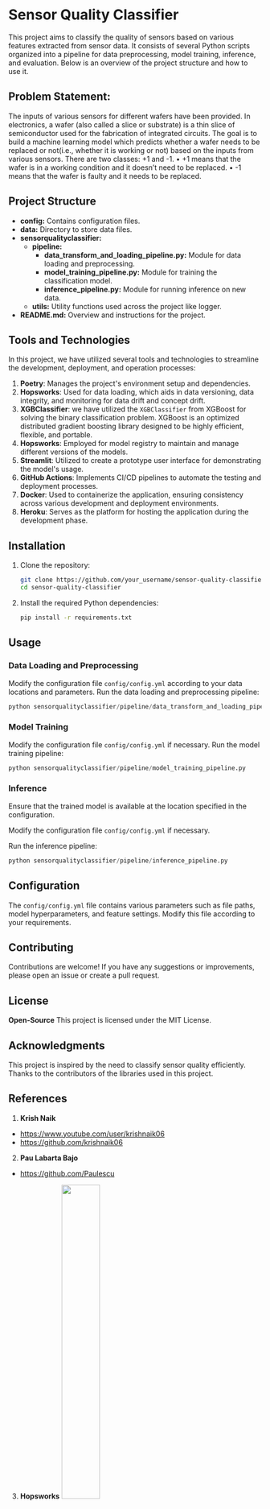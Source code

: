 # Sensor Quality Classifier

This project aims to classify the quality of sensors based on various features extracted from sensor data. It consists of several Python scripts organized into a pipeline for data preprocessing, model training, inference, and evaluation. Below is an overview of the project structure and how to use it.

## Problem Statement:  
The inputs of various sensors for different wafers have been provided. In electronics, a wafer (also called a slice or substrate) is a thin slice of semiconductor used for the fabrication of integrated circuits. The goal is to build a machine learning model which predicts whether a wafer needs to be replaced or not(i.e., whether it is working or not) based on the inputs from various sensors. There are two classes: +1 and -1. 
•	+1 means that the wafer is in a working condition and it doesn’t need to be replaced.
•	-1 means that the wafer is faulty and it needs to be replaced. 


## Project Structure

- **config:** Contains configuration files.
- **data:** Directory to store data files.
- **sensorqualityclassifier:**
  - **pipeline:**
    - **data_transform_and_loading_pipeline.py:** Module for data loading and preprocessing.
    - **model_training_pipeline.py:** Module for training the classification model.
    - **inference_pipeline.py:** Module for running inference on new data.
  - **utils:** Utility functions used across the project like logger.
- **README.md:** Overview and instructions for the project.

## Tools and Technologies

In this project, we have utilized several tools and technologies to streamline the development, deployment, and operation processes:

1. **Poetry**: Manages the project's environment setup and dependencies.
2. **Hopsworks**: Used for data loading, which aids in data versioning, data integrity, and monitoring for data drift and concept drift.
3. **XGBClassifier**: we have utilized the `XGBClassifier` from XGBoost for solving the binary classification problem. XGBoost is an optimized distributed gradient boosting library designed to be highly efficient, flexible, and portable.
4. **Hopsworks**: Employed for model registry to maintain and manage different versions of the models.
5. **Streamlit**: Utilized to create a prototype user interface for demonstrating the model's usage.
6. **GitHub Actions**: Implements CI/CD pipelines to automate the testing and deployment processes.
7. **Docker**: Used to containerize the application, ensuring consistency across various development and deployment environments.
8. **Heroku**: Serves as the platform for hosting the application during the development phase.

## Installation

1. Clone the repository:
   ```bash
   git clone https://github.com/your_username/sensor-quality-classifier.git
   cd sensor-quality-classifier
   ```

2. Install the required Python dependencies:
    ```bash 
    pip install -r requirements.txt
    ```


## Usage

### Data Loading and Preprocessing

Modify the configuration file `config/config.yml` according to your data locations and parameters.
Run the data loading and preprocessing pipeline:
```python
python sensorqualityclassifier/pipeline/data_transform_and_loading_pipeline.py
```
### Model Training

Modify the configuration file `config/config.yml` if necessary.
Run the model training pipeline:
```python
python sensorqualityclassifier/pipeline/model_training_pipeline.py
```

### Inference

Ensure that the trained model is available at the location specified in the configuration.

Modify the configuration file `config/config.yml` if necessary.

Run the inference pipeline:

```python
python sensorqualityclassifier/pipeline/inference_pipeline.py
```

## Configuration

The `config/config.yml` file contains various parameters such as file paths, model hyperparameters, and feature settings. Modify this file according to your requirements.

## Contributing

Contributions are welcome! If you have any suggestions or improvements, please open an issue or create a pull request.

## License
**Open-Source**
This project is licensed under the MIT License.

## Acknowledgments

This project is inspired by the need to classify sensor quality efficiently. Thanks to the contributors of the libraries used in this project.

## References
1. **Krish Naik**
- https://www.youtube.com/user/krishnaik06 
- https://github.com/krishnaik06

2. **Pau Labarta Bajo**
- https://github.com/Paulescu

3. **Hopsworks**  <img src="https://uploads-ssl.webflow.com/5f6353590bb01cacbcecfbac/6202a13e7cafec5553703f6b_logo.svg" width="40%" >

- https://docs.hopsworks.ai/machine-learning-api/3.7/generated/model-serving/model_serving_api/

- https://colab.research.google.com/github/logicalclocks/hopsworks-tutorials/blob/master/quickstart.ipynb#scrollTo=DH1vdELNF0Uw

## Contact
For any questions or inquiries, please contact krunalss@outlook.com